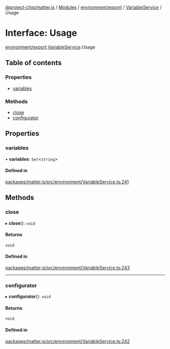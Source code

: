 [@project-chip/matter.js](../README.md) / [Modules](../modules.md) / [environment/export](../modules/environment_export.md) / [VariableService](../modules/environment_export.VariableService.md) / Usage

# Interface: Usage

[environment/export](../modules/environment_export.md).[VariableService](../modules/environment_export.VariableService.md).Usage

## Table of contents

### Properties

- [variables](environment_export.VariableService.Usage.md#variables)

### Methods

- [close](environment_export.VariableService.Usage.md#close)
- [configurator](environment_export.VariableService.Usage.md#configurator)

## Properties

### variables

• **variables**: `Set`\<`string`\>

#### Defined in

[packages/matter.js/src/environment/VariableService.ts:241](https://github.com/project-chip/matter.js/blob/0c058ae17fdba4c0b89b8b13c309011d51782299/packages/matter.js/src/environment/VariableService.ts#L241)

## Methods

### close

▸ **close**(): `void`

#### Returns

`void`

#### Defined in

[packages/matter.js/src/environment/VariableService.ts:243](https://github.com/project-chip/matter.js/blob/0c058ae17fdba4c0b89b8b13c309011d51782299/packages/matter.js/src/environment/VariableService.ts#L243)

___

### configurator

▸ **configurator**(): `void`

#### Returns

`void`

#### Defined in

[packages/matter.js/src/environment/VariableService.ts:242](https://github.com/project-chip/matter.js/blob/0c058ae17fdba4c0b89b8b13c309011d51782299/packages/matter.js/src/environment/VariableService.ts#L242)
